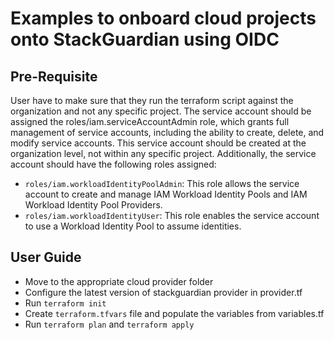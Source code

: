 # Examples to onboard cloud projects onto StackGuardian using OIDC

## Pre-Requisite
User have to make sure that they run the terraform script against the organization and not any specific project.
The service account should be assigned the roles/iam.serviceAccountAdmin role, which grants full management of service accounts, including the ability to create, delete, and modify service accounts. This service account should be created at the organization level, not within any specific project.
Additionally, the service account should have the following roles assigned:
- `roles/iam.workloadIdentityPoolAdmin`: This role allows the service account to create and manage IAM Workload Identity Pools and IAM Workload Identity Pool Providers.
- `roles/iam.workloadIdentityUser`: This role enables the service account to use a Workload Identity Pool to assume identities.

## User Guide

- Move to the appropriate cloud provider folder
- Configure the latest version of stackguardian provider in provider.tf
- Run `terraform init`
- Create `terraform.tfvars` file and populate the variables from variables.tf
- Run `terraform plan` and `terraform apply`
